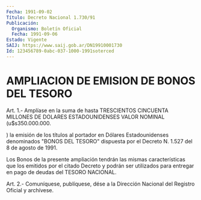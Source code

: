 ```yaml
---
Fecha: 1991-09-02
Título: Decreto Nacional 1.730/91
Publicación:
  Organismo: Boletín Oficial
  Fecha: 1991-09-06
Estado: Vigente
SAIJ: https://www.saij.gob.ar/DN19910001730
Id: 123456789-0abc-037-1000-1991soterced
---
```

# AMPLIACION DE EMISION DE BONOS DEL TESORO

<a id="1"></a>
Art.  1.-  Amplíase  en la suma de hasta TRESCIENTOS CINCUENTA MILLONES DE DOLARES ESTADOUNIDENSES  VALOR NOMINAL (u$s350.000.000.

) la emisión de los títulos al portador  en Dólares Estadounidenses denominados "BONOS DEL TESORO" dispuesta por  el  Decreto  N. 1.527 del 8 de agosto de 1991.

Los Bonos de la presente ampliación tendrán las mismas características  que  los  emitidos  por el citado Decreto y podrán ser  utilizados  para  entregar  en  pago  de   deudas  del  TESORO NACIONAL.

<a id="2"></a>
Art. 2.- Comuníquese, publíquese, dése a la Dirección Nacional del Registro Oficial y archívese.